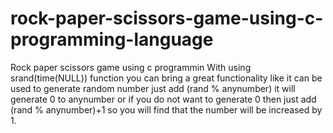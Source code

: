 # rock-paper-scissors-game-using-c-programming-language
Rock paper scissors game using c programmin
With using srand(time(NULL)) function you can bring a great functionality like it can be used to generate random number just add (rand % anynumber) it will generate 0 to anynumber or if you do not want to generate 0 then just add (rand % anynumber)+1 so you will find that the number will be increased by 1.

